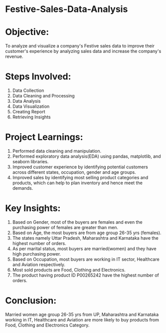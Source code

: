 # Festive-Sales-Data-Analysis
# Objective: 
To analyze and visualize a company's Festive sales data to improve their customer's experience by analyzing sales data and increase the company's revenue.

# Steps Involved:
1. Data Collection
2. Data Cleaning and Processing
3. Data Analysis
4. Data Visualization
5. Creating Report
6. Retrieving Insights

# Project Learnings:
1. Performed data cleaning and manipulation.
2. Performed exploratory data analysis(EDA) using pandas, matplotlib, and seaborn libraries.
3. Improved customer experience by identifying potential customers across different states, occupation, gender and age groups.
4. Improved sales by identifying most selling product categories and products, which can help to plan inventory and hence meet the demands.

# Key Insights:
1. Based on Gender, most of the buyers are females and even the purchasing power of females are greater than men.
2. Based on Age, the most buyers are from age group 26-35 yrs (females).
3. The states namely Uttar Pradesh, Maharashtra and Karnataka have the highest number of orders.
4. As per marital status, most buyers are married(women) and they have high purchasing power.
5. Based on Occupation, most buyers are working in IT sector, Healthcare and Aviation respectively.
6. Most sold products are Food, Clothing and Electronics.
7. The product having product ID P00265242 have the highest number of orders.

# Conclusion:
Married women age group 26-35 yrs from UP, Maharashtra and Karnataka working in IT, Healthcare and Aviation are more likely to buy products from Food, Clothing and Electronics Category.
